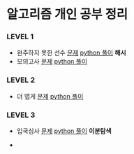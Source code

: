 # 알고리즘 개인 공부 정리


### LEVEL 1

- 완주하지 못한 선수  [문제](https://programmers.co.kr/learn/courses/30/lessons/42576) [python 풀이](https://github.com/leecrab/Algorithm-Code/blob/master/%ED%95%B4%EC%8B%9C/%EC%99%84%EC%A3%BC%ED%95%98%EC%A7%80%EB%AA%BB%ED%95%9C%EC%84%A0%EC%88%98.md) **해시**
- 모의고사  [문제](https://programmers.co.kr/learn/courses/30/lessons/42577)  [python 풀이](https://github.com/leecrab/Algorithm-Code/blob/master/%ED%83%90%EC%83%89/%EB%AA%A8%EC%9D%98%EA%B3%A0%EC%82%AC.md)


### LEVEL 2

- 더 맵게 [문제](https://programmers.co.kr/learn/courses/30/lessons/42626)  [python 풀이](https://github.com/leecrab/Algorithm-Code/blob/master/%ED%9E%99/%EB%8D%94%20%EB%A7%B5%EA%B2%8C.md)


### LEVEL 3

- 입국심사 [문제](https://programmers.co.kr/learn/courses/30/lessons/43238)  [python 풀이](https://github.com/leecrab/Algorithm-Code/blob/master/%ED%83%90%EC%83%89/%EC%9E%85%EA%B5%AD%EC%8B%AC%EC%82%AC.md) **이분탐색**

- 
